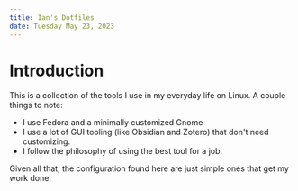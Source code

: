 ```yaml
---
title: Ian's Dotfiles
date: Tuesday May 23, 2023
---
```


<!--toc-->

# Introduction
This is a collection of the tools I use in my everyday life on Linux.
A couple things to note:
- I use Fedora and a minimally customized Gnome
- I use a lot of GUI tooling (like Obsidian and Zotero) that don't need customizing.
- I follow the philosophy of using the best tool for a job.

Given all that, the configuration found here are just simple ones that get my work done.
